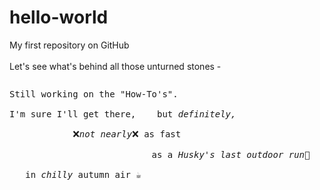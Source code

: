 # hello-world
My first repository on GitHub<br>
<br>Let's see what's behind all those unturned stones - <br>
<pre><p>Still working on the "How-To's".

I'm sure I'll get there,    but <em>definitely,</em> 
 
            ❌<em>not nearly</em>❌ as fast   
 
                           as a <i>Husky's <em>last</em> outdoor run</i>🌚
                  
   in <em>chilly</em> autumn air ☕
     </p></pre>

